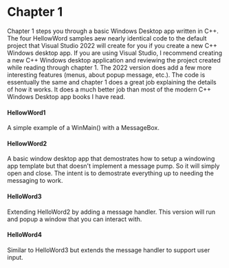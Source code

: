 # Chapter 1

Chapter 1 steps you through a basic Windows Desktop app written in C++. The four HellowWord samples aew nearly identical code to the default project that Visual Studio 2022 will create for you if you create a new C++ Windows desktop app. If you are using Visual Studio, I recommend creating a new C++ Windows desktop application and reviewing the project created while reading through chapter 1. The 2022 version does add a few more interesting features (menus, about popup message, etc.). The code is essentually the same and chapter 1 does a great job explaining the details of how it works. It does a much better job than most of the modern C++ Windows Desktop app books I have read. 

#### HellowWord1 
A simple example of a WinMain() with a MessageBox.

#### HellowWord2 
A basic window desktop app that demostrates how to setup a windowing app template but that doesn't implement a message pump. So it will simply open and close. The intent is to demostrate everything up to needing the messaging to work.

#### HelloWord3
Extending HelloWord2 by adding a message handler. This version will run and popup a window that you can interact with.  

#### HelloWord4
Similar to HelloWord3 but extends the message handler to support user input. 
